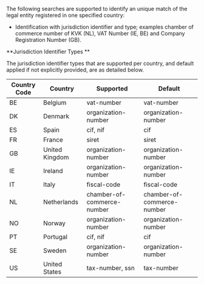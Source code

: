  The following searches are supported to identify an unique match of the legal entity registered in one specified country:
* Identification with jurisdiction identifier and type; examples chamber of commerce number of KVK (NL), VAT Number (IE, BE) and Company Registration Number (GB).

**Jurisdiction Identifier Types **

The jurisdiction identifier types that are supported per country, and default applied if not explicitly provided, are as detailed below. 


| Country Code | Country  | Supported | Default |
|--------------|----------|-----------|---------|
|   BE    |Belgium|vat-number|vat-number|
|   DK    |Denmark|organization-number|organization-number|
|   ES    |Spain|cif, nif|cif|
|   FR    |France|siret|siret|
|   GB    |United Kingdom|organization-number|organization-number|
|   IE    |Ireland|organization-number|organization-number|
|   IT    |Italy|fiscal-code|fiscal-code|
|   NL    |Netherlands|chamber-of-commerce-number|chamber-of-commerce-number|
|   NO    |Norway|organization-number|organization-number|
|   PT    |Portugal|cif, nif|cif|
|   SE    |Sweden|organization-number|organization-number|
|   US    |United States|tax-number, ssn|tax-number|